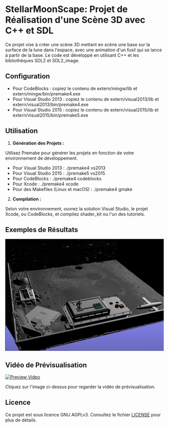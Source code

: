 # StellarMoonScape: Projet de Réalisation d'une Scène 3D avec C++ et SDL

Ce projet vise à créer une scène 3D mettant en scène une base sur la surface de la lune dans l'espace, avec une animation d'un fusil qui se lance à partir de la base. Le code est développé en utilisant C++ et les bibliothèques SDL2 et SDL2_image.

## Configuration

  - Pour CodeBlocks : copiez le contenu de extern/mingw/lib et extern/mingw/bin/premake4.exe
  - Pour Visual Studio 2013 : copiez le contenu de extern/visual2013/lib et extern/visual2013/bin/premake4.exe
  - Pour Visual Studio 2015 : copiez le contenu de extern/visual2015/lib et extern/visual2015/bin/premake5.exe

## Utilisation

1. **Génération des Projets :**
   
Utilisez Premake pour générer les projets en fonction de votre environnement de développement.

- Pour Visual Studio 2013 : ./premake4 vs2013
- Pour Visual Studio 2015 : ./premake5 vs2015
- Pour CodeBlocks : ./premake4 codeblocks
- Pour Xcode : ./premake4 xcode
- Pour des Makefiles (Linux et macOS) : ./premake4 gmake


2. **Compilation :**

Selon votre environnement, ouvrez la solution Visual Studio, le projet Xcode, ou CodeBlocks, et compilez shader_kit ou l'un des tutoriels.

## Exemples de Résultats

![Avatar Pixel Art](data/scene.png)

## Vidéo de Prévisualisation

[![Preview Video](https://img.youtube.com/vi/VLbAq0P2wKM/0.jpg)](https://www.youtube.com/watch?v=VLbAq0P2wKM)

Cliquez sur l'image ci-dessus pour regarder la vidéo de prévisualisation.

## Licence

Ce projet est sous licence GNU AGPLv3. Consultez le fichier [LICENSE](LICENSE) pour plus de détails.

